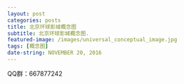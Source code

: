 ```yaml
---
layout: post
categories: posts
title: 北京环球影城概念图
subtitle: 北京环球影城概念图.
featured-image: /images/universal_conceptual_image.jpg
tags: [概念图]
date-string: NOVEMBER 20, 2016
---
```


QQ群：667877242
